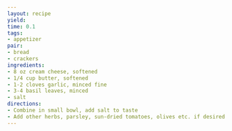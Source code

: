 ```yaml
---
layout: recipe
yield: 
time: 0.1
tags:
- appetizer
pair:
- bread
- crackers
ingredients:
- 8 oz cream cheese, softened
- 1/4 cup butter, softened
- 1-2 cloves garlic, minced fine
- 3-4 basil leaves, minced
- salt
directions:
- Combine in small bowl, add salt to taste
- Add other herbs, parsley, sun-dried tomatoes, olives etc. if desired
---
```

